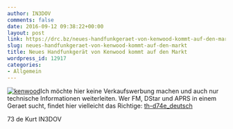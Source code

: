 ```yaml
---
author: IN3DOV
comments: false
date: 2016-09-12 09:38:22+00:00
layout: post
link: https://drc.bz/neues-handfunkgeraet-von-kenwood-kommt-auf-den-markt/
slug: neues-handfunkgeraet-von-kenwood-kommt-auf-den-markt
title: Neues Handfunkgerät von Kenwood kommt auf den Markt
wordpress_id: 12917
categories:
- Allgemein
---
```


[![kenwood](https://drc.bz/wp-content/uploads/2016/09/kenwood-160x300.jpg)](https://drc.bz/wp-content/uploads/2016/09/kenwood.jpg)Ich möchte hier keine Verkaufswerbung machen und auch nur technische Informationen weiterleiten. Wer FM, DStar und APRS in einem Geraet sucht, findet hier vielleicht das Richtige: [th-d74e_deutsch](https://drc.bz/wp-content/uploads/2016/09/TH-D74E_deutsch.pdf)

73 de Kurt IN3DOV


